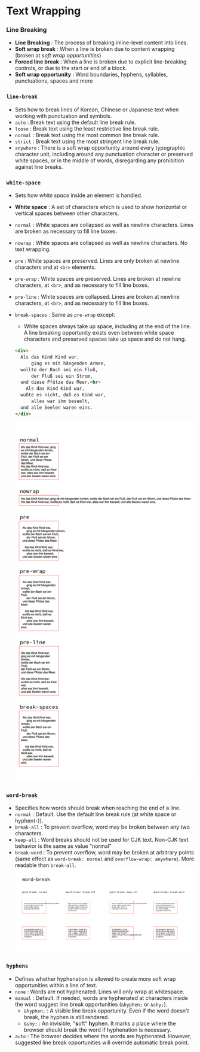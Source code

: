 # Text Wrapping

### Line Breaking
- **Line Breaking** : The process of breaking inline-level content into lines.
- **Soft wrap break** : When a line is broken due to content wrapping (broken at *soft wrap opportunities*)
- **Forced line break** : When a line is broken due to explicit line-breaking controls, or due to the start or end of a block.
- **Soft wrap opportunity** : Word boundaries, hyphens, syllables, punctuations, spaces and more

### `line-break`
- Sets how to break lines of Korean, Chinese or Japanese text when working with punctuation and symbols.
- `auto` : Break text using the default line break rule.
- `loose` : Break text using the least restrictive line break rule.
- `normal` : Break text using the most common line break rule.
- `strict` : Break text using the most stringent line break rule.
-  `anywhere` : There is a soft wrap opportunity around every typographic character unit, including around any punctuation character or preserved white spaces, or in the middle of words, disregarding any prohibition against line breaks.

### `white-space`
- Sets how *white space* inside an element is handled.
- **White space** : A set of characters which is used to show horizontal or vertical spaces between other characters.
- `normal` : White spaces are collapsed as well as newline characters. Lines are broken as necessary to fill line boxes.
- `nowrap` : White spaces are collapsed as well as newline characters. No text wrapping.
- `pre` : White spaces are preserved. Lines are only broken at newline characters and at `<br>` elements.
- `pre-wrap` : White spaces are preserved. Lines are broken at newline characters, at `<br>`, and as necessary to fill line boxes.
- `pre-line` : White spaces are collapsed. Lines are broken at newline characters, at `<br>`, and as necessary to fill line boxes.
- `break-spaces` : Same as `pre-wrap` except:
  - White spaces always take up space, including at the end of the line. A line breaking opportunity exists even between white space characters and preserved spaces take up space and do not hang.

  ```html
  <div>
    Als das Kind Kind war,     
        ging es mit hängenden Armen,
    wollte der Bach sei ein Fluß,     
        der Fluß sei ein Strom,
    und diese Pfütze das Meer.<br>
      Als das Kind Kind war,
    wußte es nicht, daß es Kind war,     
        alles war ihm beseelt,
    und alle Seelen waren eins.     
  </div>
  ```
  ![Image of the table](../assets/white-space.png)

### `word-break`
- Specifies how words should break when reaching the end of a line.
- `normal` : Default. Use the default line break rule (at white space or hyphen(-)).
- `break-all` : To prevent overflow, word may be broken between any two characters.
- `keep-all` : Word breaks should not be used for CJK text. Non-CJK text behavior is the same as value "normal"
- `break-word` : To prevent overflow, word may be broken at arbitrary points (same effect as `word-break: normal` and `overflow-wrap: anywhere`). More readable than `break-all`.
![Image of word-break](../assets/word-break.png)

### `hyphens`
- Defines whether hyphenation is allowed to create more soft wrap opportunities within a line of text.
- `none` : Words are not hyphenated. Lines will only wrap at whitespace.
- `manual` : Default. If needed, words are hyphenated at characters inside the word suggest line break opportunities (`&hyphen;` or `&shy;`).
  - `&hyphen;` : A visible line break opportunity. Even if the word doesn't break, the hyphen is still rendered.
  - `&shy;` : An invisible, "**s**oft" **hy**phen. It marks a place where the browser should break the word if hyphenation is necessary.
- `auto` : The browser decides where the words are hyphenated. However, suggested line break opportunities will override automatic break point.